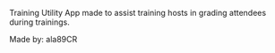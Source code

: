Training Utility App made to assist training hosts in grading attendees during trainings.

Made by: ala89CR

